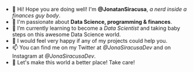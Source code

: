 - 👋 Hi! Hope you are doing well! I'm **@JonatanSiracusa**, *a nerd inside a finances guy body*.
- 👀 I'm passionate about **Data Science, programming & finances**.
- 🌱 I’m currently learning to become a *Data Scientist* and taking baby steps on this awesome Data Science world.
- 💞️ I would feel very happy if any of my projects could help you.
- 📫 You can find me on my Twitter at *@JonaSiracusaDev* and on Instagram at *@JonaSiracusaDev*.
- 👋 Let's make this world a better place! Take care!

<!---
JonatanSiracusa/JonatanSiracusa is a ✨ special ✨ repository because its `README.md` (this file) appears on your GitHub profile.
You can click the Preview link to take a look at your changes.
--->
